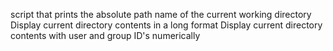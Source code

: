 script that prints the absolute path name of the current working directory
Display current directory contents in a long format
Display current directory contents with user and group ID's numerically
